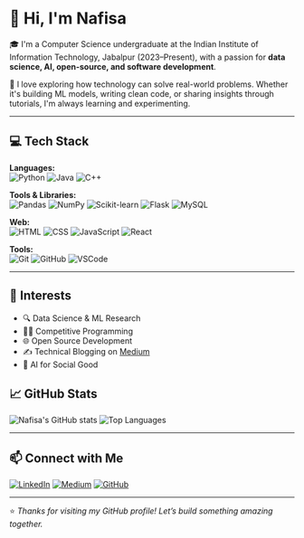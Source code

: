 # 👋 Hi, I'm Nafisa

🎓 I'm a Computer Science undergraduate at the Indian Institute of Information Technology, Jabalpur (2023–Present), with a passion for **data science, AI, open-source, and software development**.

🌱 I love exploring how technology can solve real-world problems. Whether it's building ML models, writing clean code, or sharing insights through tutorials, I'm always learning and experimenting.

---

## 💻 Tech Stack

**Languages:**  
![Python](https://img.shields.io/badge/-Python-3776AB?style=flat&logo=python&logoColor=white) 
![Java](https://img.shields.io/badge/-Java-007396?style=flat&logo=java&logoColor=white) 
![C++](https://img.shields.io/badge/-C++-00599C?style=flat&logo=c%2B%2B&logoColor=white)

**Tools & Libraries:**  
![Pandas](https://img.shields.io/badge/-Pandas-150458?style=flat&logo=pandas&logoColor=white)
![NumPy](https://img.shields.io/badge/-NumPy-013243?style=flat&logo=numpy&logoColor=white)
![Scikit-learn](https://img.shields.io/badge/-Scikit--learn-F7931E?style=flat&logo=scikitlearn&logoColor=white)
![Flask](https://img.shields.io/badge/-Flask-000000?style=flat&logo=flask&logoColor=white)
![MySQL](https://img.shields.io/badge/-MySQL-4479A1?style=flat&logo=mysql&logoColor=white)

**Web:**  
![HTML](https://img.shields.io/badge/-HTML5-E34F26?style=flat&logo=html5&logoColor=white)
![CSS](https://img.shields.io/badge/-CSS3-1572B6?style=flat&logo=css3&logoColor=white)
![JavaScript](https://img.shields.io/badge/-JavaScript-F7DF1E?style=flat&logo=javascript&logoColor=black)
![React](https://img.shields.io/badge/-React-61DAFB?style=flat&logo=react&logoColor=black)

**Tools:**  
![Git](https://img.shields.io/badge/-Git-F05032?style=flat&logo=git&logoColor=white) 
![GitHub](https://img.shields.io/badge/-GitHub-181717?style=flat&logo=github&logoColor=white) 
![VSCode](https://img.shields.io/badge/-VSCode-007ACC?style=flat&logo=visual-studio-code&logoColor=white)

---

## 🧩 Interests

- 🔍 Data Science & ML Research
- 🧑‍💻 Competitive Programming
- 🌐 Open Source Development
- ✍️ Technical Blogging on [Medium](https://medium.com/)
- 🧠 AI for Social Good

## 📈 GitHub Stats

![Nafisa's GitHub stats](https://github-readme-stats.vercel.app/api?username=nafisa404&show_icons=true&theme=radical)
![Top Languages](https://github-readme-stats.vercel.app/api/top-langs/?username=nafisa404&layout=compact&theme=radical)

---

## 📫 Connect with Me

[![LinkedIn](https://img.shields.io/badge/-LinkedIn-blue?style=flat&logo=linkedin&logoColor=white)](https://linkedin.com/)
[![Medium](https://img.shields.io/badge/-Medium-000000?style=flat&logo=medium&logoColor=white)](https://medium.com/)
[![GitHub](https://img.shields.io/badge/-GitHub-181717?style=flat&logo=github&logoColor=white)](https://github.com/nafisa404)

---

⭐ *Thanks for visiting my GitHub profile! Let’s build something amazing together.*

